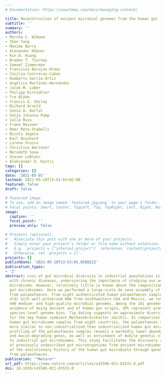 ```yaml
---
# Documentation: https://wowchemy.com/docs/managing-content/

title: Reconstruction of ancient microbial genomes from the human gut
subtitle: ''
summary: ''
authors:
- Marsha C. Wibowo
- Zhen Yang
- Maxime Borry
- Alexander Hübner
- Kun D. Huang
- Braden T. Tierney
- Samuel Zimmerman
- Francisco Barajas-Olmos
- Cecilia Contreras-Cubas
- Humberto García-Ortiz
- Angélica Martínez-Hernández
- Jacob M. Luber
- Philipp Kirstahler
- Tre Blohm
- Francis E. Smiley
- Richard Arnold
- Sonia A. Ballal
- Sünje Johanna Pamp
- Julia Russ
- Frank Maixner
- Omar Rota-Stabelli
- Nicola Segata
- Karl Reinhard
- Lorena Orozco
- Christina Warinner
- Meradeth Snow
- Steven LeBlanc
- Aleksandar D. Kostic
tags: []
categories: []
date: '2021-05-01'
lastmod: 2021-05-18T15:53:01+02:00
featured: false
draft: false

# Featured image
# To use, add an image named `featured.jpg/png` to your page's folder.
# Focal points: Smart, Center, TopLeft, Top, TopRight, Left, Right, BottomLeft, Bottom, BottomRight.
image:
  caption: ''
  focal_point: ''
  preview_only: false

# Projects (optional).
#   Associate this post with one or more of your projects.
#   Simply enter your project's folder or file name without extension.
#   E.g. `projects = ["internal-project"]` references `content/project/deep-learning/index.md`.
#   Otherwise, set `projects = []`.
projects: []
publishDate: '2021-05-18T13:53:01.058822Z'
publication_types:
- '2'
abstract: Loss of gut microbial diversity in industrial populations is associated
  with chronic diseases, underscoring the importance of studying our ancestral gut
  microbiome. However, relatively little is known about the composition of pre-industrial
  gut microbiomes. Here we performed a large-scale de novo assembly of microbial genomes
  from palaeofaeces. From eight authenticated human palaeofaeces samples (1,000–2,000 years
  old) with well-preserved DNA from southwestern USA and Mexico, we reconstructed
  498 medium- and high-quality microbial genomes. Among the 181 genomes with the strongest
  evidence of being ancient and of human gut origin, 39% represent previously undescribed
  species-level genome bins. Tip dating suggests an approximate diversification timeline
  for the key human symbiont Methanobrevibacter smithii. In comparison to 789 present-day
  human gut microbiome samples from eight countries, the palaeofaeces samples are
  more similar to non-industrialized than industrialized human gut microbiomes. Functional
  profiling of the palaeofaeces samples reveals a markedly lower abundance of antibiotic-resistance
  and mucin-degrading genes, as well as enrichment of mobile genetic elements relative
  to industrial gut microbiomes. This study facilitates the discovery and characterization
  of previously undescribed gut microorganisms from ancient microbiomes and the investigation
  of the evolutionary history of the human gut microbiota through genome reconstruction
  from palaeofaeces.
publication: '*Nature*'
url_pdf: https://www.nature.com/articles/s41586-021-03532-0.pdf
doi: 10.1038/s41586-021-03532-0
---
```


